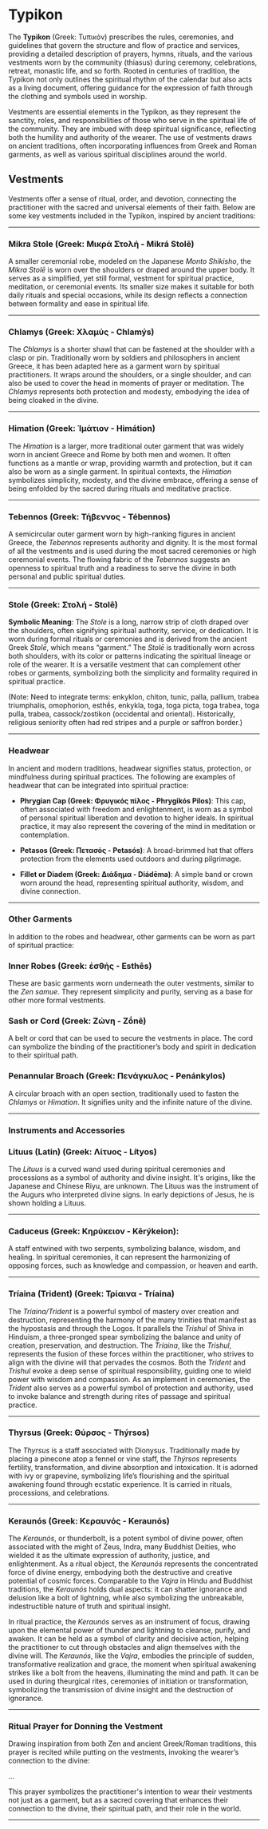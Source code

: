 # Typikon

The **Typikon** (Greek: Τυπικόν) prescribes the rules, ceremonies, and guidelines that govern the structure and flow of practice and services, providing a detailed description of prayers, hymns, rituals, and the various vestments worn by the community (thiasus) during ceremony, celebrations, retreat, monastic life, and so forth. Rooted in centuries of tradition, the Typikon not only outlines the spiritual rhythm of the calendar but also acts as a living document, offering guidance for the expression of faith through the clothing and symbols used in worship. 

Vestments are essential elements in the Typikon, as they represent the sanctity, roles, and responsibilities of those who serve in the spiritual life of the community. They are imbued with deep spiritual significance, reflecting both the humility and authority of the wearer. The use of vestments draws on ancient traditions, often incorporating influences from Greek and Roman garments, as well as various spiritual disciplines around the world.

## Vestments

Vestments offer a sense of ritual, order, and devotion, connecting the practitioner with the sacred and universal elements of their faith. Below are some key vestments included in the Typikon, inspired by ancient traditions:

---

### **Mikra Stole (Greek: Μικρά Στολή - Mikrá Stolē)**  
A smaller ceremonial robe, modeled on the Japanese *Monto Shikisho*, the *Mikra Stolē* is worn over the shoulders or draped around the upper body. It serves as a simplified, yet still formal, vestment for spiritual practice, meditation, or ceremonial events. Its smaller size makes it suitable for both daily rituals and special occasions, while its design reflects a connection between formality and ease in spiritual life.

---

### **Chlamys (Greek: Χλαμύς - Chlamýs)**  
The *Chlamys* is a shorter shawl that can be fastened at the shoulder with a clasp or pin. Traditionally worn by soldiers and philosophers in ancient Greece, it has been adapted here as a garment worn by spiritual practitioners. It wraps around the shoulders, or a single shoulder, and can also be used to cover the head in moments of prayer or meditation. The *Chlamys* represents both protection and modesty, embodying the idea of being cloaked in the divine.

---

### **Himation (Greek: Ἱμάτιον - Himátion)**  
The *Himation* is a larger, more traditional outer garment that was widely worn in ancient Greece and Rome by both men and women. It often functions as a mantle or wrap, providing warmth and protection, but it can also be worn as a single garment. In spiritual contexts, the *Himation* symbolizes simplicity, modesty, and the divine embrace, offering a sense of being enfolded by the sacred during rituals and meditative practice.

---

### **Tebennos (Greek: Τήβεννος - Tébennos)**  
A semicircular outer garment worn by high-ranking figures in ancient Greece, the *Tebennos* represents authority and dignity. It is the most formal of all the vestments and is used during the most sacred ceremonies or high ceremonial events. The flowing fabric of the *Tebennos* suggests an openness to spiritual truth and a readiness to serve the divine in both personal and public spiritual duties.

---

### **Stole (Greek: Στολή - Stolē)**  
**Symbolic Meaning**: The *Stole* is a long, narrow strip of cloth draped over the shoulders, often signifying spiritual authority, service, or dedication. It is worn during formal rituals or ceremonies and is derived from the ancient Greek *Stolē*, which means “garment.” The *Stolē* is traditionally worn across both shoulders, with its color or patterns indicating the spiritual lineage or role of the wearer. It is a versatile vestment that can complement other robes or garments, symbolizing both the simplicity and formality required in spiritual practice.

(Note: Need to integrate terms: enkyklon, chiton, tunic, palla, pallium, trabea triumphalis, omophorion, esthḗs, enkykla, toga, toga picta, toga trabea, toga pulla, trabea, cassock/zostikon (occidental and oriental). Historically, religious seniority often had red stripes and a purple or saffron border.)

---

### **Headwear**

In ancient and modern traditions, headwear signifies status, protection, or mindfulness during spiritual practices. The following are examples of headwear that can be integrated into spiritual practice:

- **Phrygian Cap (Greek: Φρυγικός πίλος - Phrygikós Pílos)**: This cap, often associated with freedom and enlightenment, is worn as a symbol of personal spiritual liberation and devotion to higher ideals. In spiritual practice, it may also represent the covering of the mind in meditation or contemplation.
  
- **Petasos (Greek: Πετασός - Petasós)**: A broad-brimmed hat that offers protection from the elements used outdoors and during pilgrimage.

- **Fillet or Diadem (Greek: Διάδημα - Diádēma)**: A simple band or crown worn around the head, representing spiritual authority, wisdom, and divine connection.

---

### **Other Garments**

In addition to the robes and headwear, other garments can be worn as part of spiritual practice:

###  **Inner Robes (Greek: ἐσθής - Esthēs)**
These are basic garments worn underneath the outer vestments, similar to the *Zen samue*. They represent simplicity and purity, serving as a base for other more formal vestments.
  
### **Sash or Cord (Greek: Ζώνη - Zṓnē)**
A belt or cord that can be used to secure the vestments in place. The cord can symbolize the binding of the practitioner’s body and spirit in dedication to their spiritual path.

### **Penannular Broach (Greek: Πενάγκυλος - Penánkylos)**
A circular broach with an open section, traditionally used to fasten the *Chlamys* or *Himation*. It signifies unity and the infinite nature of the divine.

---

### **Instruments and Accessories**

### **Lituus (Latin) (Greek: Λίτυος - Lítyos)**  
The *Lituus* is a curved wand used during spiritual ceremonies and processions as a symbol of authority and divine insight. It's origins, like the Japanese and Chinese Riyu, are unknown. The Lituus was the instrument of the Augurs who interpreted divine signs. In early depictions of Jesus, he is shown holding a Lituus.

---

### **Caduceus (Greek: Κηρύκειον - Kērýkeion):** 
A staff entwined with two serpents, symbolizing balance, wisdom, and healing. In spiritual ceremonies, it can represent the harmonizing of opposing forces, such as knowledge and compassion, or heaven and earth.

---

### **Tríaina (Trident) (Greek: Τρίαινα - Tríaina)**  
The *Tríaina/Trident* is a powerful symbol of mastery over creation and destruction, representing the harmony of the many trinities that manifest as the hypostasis and through the Logos. It parallels the *Trishul* of Shiva in Hinduism, a three-pronged spear symbolizing the balance and unity of creation, preservation, and destruction. The *Tríaina*, like the *Trishul*, represents the fusion of these forces within the practitioner, who strives to align with the divine will that pervades the cosmos. Both the *Trident* and *Trishul* evoke a deep sense of spiritual responsibility, guiding one to wield power with wisdom and compassion. As an implement in ceremonies, the *Trident* also serves as a powerful symbol of protection and authority, used to invoke balance and strength during rites of passage and spiritual practice.

---

### **Thyrsus (Greek: Θύρσος - Thýrsos)**  
The *Thyrsus* is a staff associated with Dionysus. Traditionally made by placing a pinecone atop a fennel or vine staff, the *Thýrsos* represents fertility, transformation, and divine absorption and intoxication. It is adorned with ivy or grapevine, symbolizing life’s flourishing and the spiritual awakening found through ecstatic experience. It is carried in rituals, processions, and celebrations.

---

### **Keraunós (Greek: Κεραυνός - Keraunós)**  
The *Keraunós*, or thunderbolt, is a potent symbol of divine power, often associated with the might of Zeus, Indra, many Buddhist Deities, who wielded it as the ultimate expression of authority, justice, and enlightenment. As a ritual object, the *Keraunós* represents the concentrated force of divine energy, embodying both the destructive and creative potential of cosmic forces. Comparable to the *Vajra* in Hindu and Buddhist traditions, the *Keraunós* holds dual aspects: it can shatter ignorance and delusion like a bolt of lightning, while also symbolizing the unbreakable, indestructible nature of truth and spiritual insight.

In ritual practice, the *Keraunós* serves as an instrument of focus, drawing upon the elemental power of thunder and lightning to cleanse, purify, and awaken. It can be held as a symbol of clarity and decisive action, helping the practitioner to cut through obstacles and align themselves with the divine will. The *Keraunós*, like the *Vajra*, embodies the principle of sudden, transformative realization and grace, the moment when spiritual awakening strikes like a bolt from the heavens, illuminating the mind and path. It can be used in during theurgical rites, ceremonies of initiation or transformation, symbolizing the transmission of divine insight and the destruction of ignorance.

---

### **Ritual Prayer for Donning the Vestment**

Drawing inspiration from both Zen and ancient Greek/Roman traditions, this prayer is recited while putting on the vestments, invoking the wearer’s connection to the divine:

...

This prayer symbolizes the practitioner's intention to wear their vestments not just as a garment, but as a sacred covering that enhances their connection to the divine, their spiritual path, and their role in the world.

---
